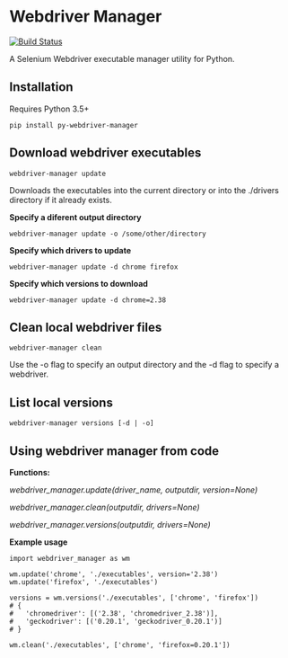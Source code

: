 Webdriver Manager
==================================================
[![Build Status](https://travis-ci.org/golemhq/webdriver-manager.svg?branch=master)](https://travis-ci.org/golemhq/webdriver-manager)


A Selenium Webdriver executable manager utility for Python.

Installation
---------------

Requires Python 3.5+

```
pip install py-webdriver-manager
```

Download webdriver executables
---------------

```
webdriver-manager update
```

Downloads the executables into the current directory or into the ./drivers directory if it already exists.

**Specify a diferent output directory**

```
webdriver-manager update -o /some/other/directory
```

**Specify which drivers to update**

```
webdriver-manager update -d chrome firefox
```

**Specify which versions to download**

```
webdriver-manager update -d chrome=2.38
```

Clean local webdriver files
---------------

```
webdriver-manager clean
```

Use the -o flag to specify an output directory and the -d flag to specify a webdriver.

List local versions
---------------

```
webdriver-manager versions [-d | -o] 
```

Using webdriver manager from code
---------------

**Functions:**

*webdriver_manager.update(driver_name, outputdir, version=None)*

*webdriver_manager.clean(outputdir, drivers=None)*

*webdriver_manager.versions(outputdir, drivers=None)*


**Example usage**

```
import webdriver_manager as wm

wm.update('chrome', './executables', version='2.38')
wm.update('firefox', './executables')

versions = wm.versions('./executables', ['chrome', 'firefox'])
# {
#   'chromedriver': [('2.38', 'chromedriver_2.38')],
#   'geckodriver': [('0.20.1', 'geckodriver_0.20.1')]
# }

wm.clean('./executables', ['chrome', 'firefox=0.20.1'])
```
